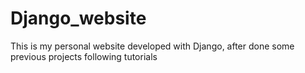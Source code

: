 # Django_website
This is my personal website developed with Django, after done some previous projects following tutorials
